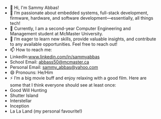 - 👋 Hi, I'm Sammy Abbas!
- 👀 I’m passionate about embedded systems, full-stack development, firmware, hardware, and software development—essentially, all things tech!
- 🌱 Currently, I am a second-year Computer Engineering and Management student at McMaster University.
- 💞️ I’m eager to learn new skills, provide valuable insights, and contribute to any available opportunities. Feel free to reach out!
- 📫 How to reach me:
- LinkedIn:www.linkedin.com/in/sammyabbas
- School Email: abbass50@mcmaster.ca
- Personal Email: sammy_abbas@yahoo.com
- 😄 Pronouns: He/Him
- ⚡  I’m a big movie buff and enjoy relaxing with a good film. Here are some that I think everyone should see at least once:
- Good Will Hunting
- Shutter Island
- Interstellar
- Inception
- La La Land (my personal favourite!)

<!---
SammyAbbas1/SammyAbbas1 is a ✨ special ✨ repository because its `README.md` (this file) appears on your GitHub profile.
You can click the Preview link to take a look at your changes.
--->
